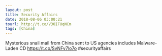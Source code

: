```yaml
---
layout: post
title: Security Affairs
date: 2018-08-06 03:00:21
tourl: http://t.co/V3OIFUqNCm
tags: [China]
---
```

Mysterious snail mail from China sent to US agencies includes Malware-Laden CD  https://t.co/SvNFv7lo7o
#securityaffairs